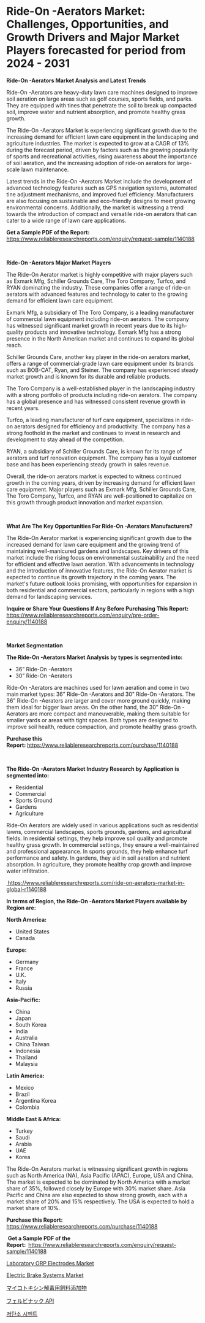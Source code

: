 <p><h1>Ride-On -Aerators Market: Challenges, Opportunities, and Growth Drivers and Major Market Players forecasted for period from 2024 - 2031</h1></p><p><strong>Ride-On -Aerators Market Analysis and Latest Trends</strong></p>
<p><p>Ride-On -Aerators are heavy-duty lawn care machines designed to improve soil aeration on large areas such as golf courses, sports fields, and parks. They are equipped with tines that penetrate the soil to break up compacted soil, improve water and nutrient absorption, and promote healthy grass growth.</p><p>The Ride-On -Aerators Market is experiencing significant growth due to the increasing demand for efficient lawn care equipment in the landscaping and agriculture industries. The market is expected to grow at a CAGR of 13% during the forecast period, driven by factors such as the growing popularity of sports and recreational activities, rising awareness about the importance of soil aeration, and the increasing adoption of ride-on aerators for large-scale lawn maintenance.</p><p>Latest trends in the Ride-On -Aerators Market include the development of advanced technology features such as GPS navigation systems, automated tine adjustment mechanisms, and improved fuel efficiency. Manufacturers are also focusing on sustainable and eco-friendly designs to meet growing environmental concerns. Additionally, the market is witnessing a trend towards the introduction of compact and versatile ride-on aerators that can cater to a wide range of lawn care applications.</p></p>
<p><strong>Get a Sample PDF of the Report:&nbsp;</strong> <a href="https://www.reliableresearchreports.com/enquiry/request-sample/1140188">https://www.reliableresearchreports.com/enquiry/request-sample/1140188</a></p>
<p>&nbsp;</p>
<p><strong>Ride-On -Aerators Major Market Players</strong></p>
<p><p>The Ride-On Aerator market is highly competitive with major players such as Exmark Mfg, Schiller Grounds Care, The Toro Company, Turfco, and RYAN dominating the industry. These companies offer a range of ride-on aerators with advanced features and technology to cater to the growing demand for efficient lawn care equipment.</p><p>Exmark Mfg, a subsidiary of The Toro Company, is a leading manufacturer of commercial lawn equipment including ride-on aerators. The company has witnessed significant market growth in recent years due to its high-quality products and innovative technology. Exmark Mfg has a strong presence in the North American market and continues to expand its global reach.</p><p>Schiller Grounds Care, another key player in the ride-on aerators market, offers a range of commercial-grade lawn care equipment under its brands such as BOB-CAT, Ryan, and Steiner. The company has experienced steady market growth and is known for its durable and reliable products.</p><p>The Toro Company is a well-established player in the landscaping industry with a strong portfolio of products including ride-on aerators. The company has a global presence and has witnessed consistent revenue growth in recent years.</p><p>Turfco, a leading manufacturer of turf care equipment, specializes in ride-on aerators designed for efficiency and productivity. The company has a strong foothold in the market and continues to invest in research and development to stay ahead of the competition.</p><p>RYAN, a subsidiary of Schiller Grounds Care, is known for its range of aerators and turf renovation equipment. The company has a loyal customer base and has been experiencing steady growth in sales revenue.</p><p>Overall, the ride-on aerators market is expected to witness continued growth in the coming years, driven by increasing demand for efficient lawn care equipment. Major players such as Exmark Mfg, Schiller Grounds Care, The Toro Company, Turfco, and RYAN are well-positioned to capitalize on this growth through product innovation and market expansion.</p></p>
<p>&nbsp;</p>
<p><strong>What Are The Key Opportunities For Ride-On -Aerators Manufacturers?</strong></p>
<p><p>The Ride-On Aerator market is experiencing significant growth due to the increased demand for lawn care equipment and the growing trend of maintaining well-manicured gardens and landscapes. Key drivers of this market include the rising focus on environmental sustainability and the need for efficient and effective lawn aeration. With advancements in technology and the introduction of innovative features, the Ride-On Aerator market is expected to continue its growth trajectory in the coming years. The market's future outlook looks promising, with opportunities for expansion in both residential and commercial sectors, particularly in regions with a high demand for landscaping services.</p></p>
<p><strong>Inquire or Share Your Questions If Any Before Purchasing This Report:</strong> <a href="https://www.reliableresearchreports.com/enquiry/pre-order-enquiry/1140188">https://www.reliableresearchreports.com/enquiry/pre-order-enquiry/1140188</a></p>
<p>&nbsp;</p>
<p><strong>Market Segmentation</strong></p>
<p><strong>The Ride-On -Aerators Market Analysis by types is segmented into:</strong></p>
<p><ul><li>36” Ride-On -Aerators</li><li>30” Ride-On -Aerators</li></ul></p>
<p><p>Ride-On -Aerators are machines used for lawn aeration and come in two main market types: 36” Ride-On -Aerators and 30” Ride-On -Aerators. The 36” Ride-On -Aerators are larger and cover more ground quickly, making them ideal for bigger lawn areas. On the other hand, the 30” Ride-On -Aerators are more compact and maneuverable, making them suitable for smaller yards or areas with tight spaces. Both types are designed to improve soil health, reduce compaction, and promote healthy grass growth.</p></p>
<p><strong>Purchase this Report:&nbsp;</strong><a href="https://www.reliableresearchreports.com/purchase/1140188">https://www.reliableresearchreports.com/purchase/1140188</a></p>
<p>&nbsp;</p>
<p><strong>The Ride-On -Aerators Market Industry Research by Application is segmented into:</strong></p>
<p><ul><li>Residential</li><li>Commercial</li><li>Sports Ground</li><li>Gardens</li><li>Agriculture</li></ul></p>
<p><p>Ride-On Aerators are widely used in various applications such as residential lawns, commercial landscapes, sports grounds, gardens, and agricultural fields. In residential settings, they help improve soil quality and promote healthy grass growth. In commercial settings, they ensure a well-maintained and professional appearance. In sports grounds, they help enhance turf performance and safety. In gardens, they aid in soil aeration and nutrient absorption. In agriculture, they promote healthy crop growth and improve water infiltration.</p></p>
<p><a href="https://www.reliableresearchreports.com/ride-on-aerators-market-in-global-r1140188">&nbsp;https://www.reliableresearchreports.com/ride-on-aerators-market-in-global-r1140188</a></p>
<p><strong>In terms of Region, the Ride-On -Aerators Market Players available by Region are:</strong></p>
<p>
    <p> <strong> North America: </strong>
        <ul>
            <li>United States</li>
            <li>Canada</li>
        </ul>
        </p> 
    <p> <strong> Europe: </strong>
        <ul>
            <li>Germany</li>
            <li>France</li>
            <li>U.K.</li>
            <li>Italy</li>
            <li>Russia</li>
        </ul>
        </p> 
    <p> <strong> Asia-Pacific: </strong>
        <ul>
            <li>China</li>
            <li>Japan</li>
            <li>South Korea</li>
            <li>India</li>
            <li>Australia</li>
            <li>China Taiwan</li>
            <li>Indonesia</li>
            <li>Thailand</li>
            <li>Malaysia</li>
        </ul>
        </p> 
    <p> <strong> Latin America: </strong>
        <ul>
            <li>Mexico</li>
            <li>Brazil</li>
            <li>Argentina Korea</li>
            <li>Colombia</li>
        </ul>
        </p> 
    <p> <strong> Middle East & Africa: </strong>
        <ul>
            <li>Turkey</li>
            <li>Saudi</li>
            <li>Arabia</li>
            <li>UAE</li>
            <li>Korea</li>
        </ul>
    </p>
    </p>
<p><p>The Ride-On Aerators market is witnessing significant growth in regions such as North America (NA), Asia Pacific (APAC), Europe, USA and China. The market is expected to be dominated by North America with a market share of 35%, followed closely by Europe with 30% market share. Asia Pacific and China are also expected to show strong growth, each with a market share of 20% and 15% respectively. The USA is expected to hold a market share of 10%.</p></p>
<p><strong>Purchase this Report: </strong><a href="https://www.reliableresearchreports.com/purchase/1140188">https://www.reliableresearchreports.com/purchase/1140188</a></p>
<p>&nbsp;<strong>Get a Sample PDF of the Report:&nbsp;&nbsp;</strong><a href="https://www.reliableresearchreports.com/enquiry/request-sample/1140188">https://www.reliableresearchreports.com/enquiry/request-sample/1140188</a></p>
<p><strong></strong></p>
<p><p><a href="https://issuu.com/reportprime-2/docs/laboratory-orp-electrodes-market-size-2030.pptx">Laboratory ORP Electrodes Market</a></p><p><a href="https://github.com/changoleonlaverguenzanoexiste/Market-Research-Report-List-3/blob/main/electric-brake-systems-market.md">Electric Brake Systems Market</a></p><p><a href="https://github.com/luffiazaza/Market-Research-Report-List-2/blob/main/7156225107729.md">マイコトキシン解毒用飼料添加物</a></p><p><a href="https://github.com/one-cool-chick/Market-Research-Report-List-2/blob/main/5661110107730.md">フェルビナック API</a></p><p><a href="https://github.com/darrellockm3ytan895656/Market-Research-Report-List-2/blob/main/3120395102079.md">저탄소 시멘트</a></p></p>